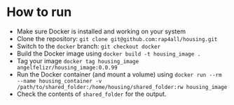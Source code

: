 # How to run

- Make sure Docker is installed and working on your system
- Clone the repository: `git clone git@github.com:rap4all/housing.git`
- Switch to the `docker` branch: `git checkout docker`
- Build the Docker image using `docker build -t housing_image .`
- Tag your image `docker tag housing_image angelfelizr/housing_image:0.0.99`
- Run the Docker container (and mount a volume) using `docker run --rm --name housing_container -v /path/to/shared_folder:/home/housing/shared_folder:rw housing_image`
- Check the contents of `shared_folder` for the output.


